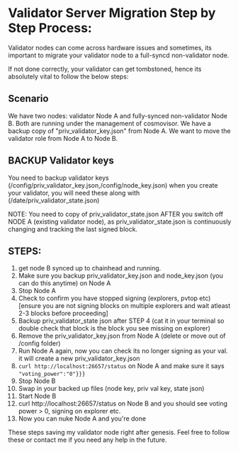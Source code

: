 
# Validator Server Migration Step by Step Process:

Validator nodes can come across hardware issues and sometimes, its important to migrate your validator node to a full-syncd non-validator node. 

If not done correctly, your validator can get tombstoned, hence its absolutely vital to follow the below steps:

## Scenario

We have two nodes: validator Node A and fully-synced non-validator Node B. Both are running under the management of cosmovisor. We have a backup copy of "priv_validator_key.json" from Node A. We want to move the validator role from Node A to Node B.

## BACKUP Validator keys

You need to backup validator keys (/config/priv_validator_key.json,/config/node_key.json) when you create your validator, you will need these along with (/date/priv_validator_state.json)

NOTE: You need to copy of priv_validator_state.json AFTER you switch off NODE A (existing validator node), as priv_validator_state.json is continuously changing and tracking the last signed block. 

## STEPS:

1. get node B synced up to chainhead and running. 
2. Make sure you backup priv_validator_key.json and node_key.json (you can do this anytime) on Node A
3. Stop Node A
4. Check to confirm you have stopped signing (explorers, pvtop etc) [ensure you are not signing blocks on multiple explorers and wait atleast 2-3 blocks before proceeding]
5. Backup priv_validator_state json after STEP 4 (cat it in your terminal so double check that block is the block you see missing on explorer)
6. Remove the priv_validator_key.json from Node A (delete or move out of /config folder)
7. Run Node A again, now you can check its no longer signing as your val. it will create a new priv_validator_key.json
8. ``curl http://localhost:26657/status``  on Node A and make sure it says ``"voting_power":"0"}}}``
9. Stop Node B
10. Swap in your backed up files (node key, priv val key, state json) 
11. Start Node B
12. curl http://localhost:26657/status  on Node B and you should see voting power > 0, signing on explorer etc.
13. Now you can nuke Node A and you're done 

These steps saving my validator node right after genesis. Feel free to follow these or contact me if you need any help in the future.

